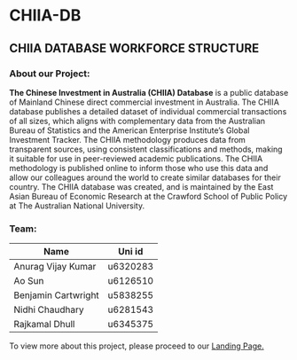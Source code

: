 # CHIIA-DB

## CHIIA DATABASE WORKFORCE STRUCTURE

### About our Project:
**The Chinese Investment in Australia (CHIIA) Database** is a public database of Mainland Chinese direct commercial investment in Australia. The CHIIA database publishes a detailed dataset of individual commercial transactions of all sizes, which aligns with complementary data from the Australian Bureau of Statistics and the American Enterprise Institute’s Global Investment Tracker. The CHIIA methodology produces data from transparent sources, using consistent classifications and methods, making it suitable for use in peer-reviewed academic publications. The CHIIA methodology is published online to inform those who use this data and allow our colleagues around the world to create similar databases for their country. The CHIIA database was created, and is maintained by the East Asian Bureau of Economic Research at the Crawford School of Public Policy at The Australian National University.

### Team:

| Name        | Uni id       | 
| ------------- |:-------------:| 
| Anurag Vijay Kumar     | u6320283| 
| Ao Sun     | u6126510     |   
| Benjamin Cartwright  | u5838255      | 
| Nidhi Chaudhary   | u6281543     | 
| Rajkamal Dhull  |u6345375     | 




To view more about this project, please proceed to our [Landing Page.](https://drive.google.com/drive/folders/1elaaVYeIcpXsKIaInBof9BXa1r763sbt)
 

 

 





 

